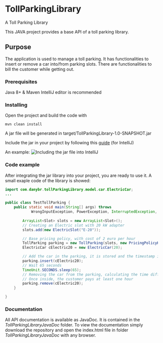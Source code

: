 # TollParkingLibrary
A Toll Parking Library 

This JAVA project provides a base API of a toll parking library.

## Purpose

The application is used to manage a toll parking. It has functionalities to insert or remove a car into/from parking slots. There are functionalities to bill the customer while getting out.

### Prerequisites

Java 8+ & Maven
IntelliJ editor is recommended

### Installing

Open the project and build the code with

```
mvn clean install
```

A jar file will be generated in target/TollParkingLibrary-1.0-SNAPSHOT.jar

Include the jar in your project by following this [guide](https://www.jetbrains.com/help/idea/library.html#include-transitive-dependencies) (for IntelliJ) 

An example:
![Including the jar file into IntelliJ](https://ibb.co/pPQxKy8)

### Code example

After integrating the jar library into your project, you are ready to use it.
A small exaple code of the library is showed:

```JAVA
import com.danybr.tollParkingLibrary.model.car.ElectricCar;
...

public class TestTollParking {
    public static void main(String[] args) throws
            WrongInputException, PowerException, InterruptedException, WrongDateException {
        
        ArrayList<Slot> slots = new ArrayList<Slot>();
        // Creating an Electric slot with 20 kW adapter  
        slots.add(new ElectricSlot("E-20"));

        // Base pricing policy, with cost of 2 euro per hour
        TollParking parking = new TollParking(slots, new PricingPolicyHour(2));
        ElectricCar cElectric20 = new ElectricCar(20);

        // Add the car in the parking, it is stored and the timestamp is saved.
        parking.insert(cElectric20);
        // Wait 65 seconds
        TimeUnit.SECONDS.sleep(65);
        // Removing the car from the parking, calculating the time difference and billing the customer.
        // Once inside, the customer pays at least one hour 
        parking.remove(cElectric20);
    }

}
```

### Documentation
All API documentation is available as JavaDoc. It is contained in the *TollParkingLibraryJavaDoc* folder.
To view the documentation simply download the repository and open the index.html file in folder *TollParkingLibraryJavaDoc* with any browser.
